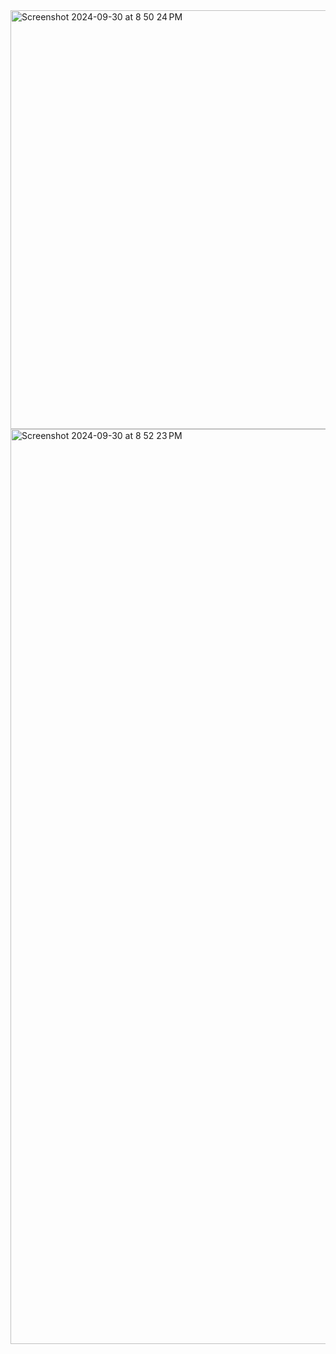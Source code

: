 <img width="670" alt="Screenshot 2024-09-30 at 8 50 24 PM" src="https://github.com/user-attachments/assets/3fce27cf-7b11-450d-bce2-497da9751336">
<img width="1464" alt="Screenshot 2024-09-30 at 8 52 23 PM" src="https://github.com/user-attachments/assets/9d909fdf-5f7c-4013-8121-92719747df3c">

